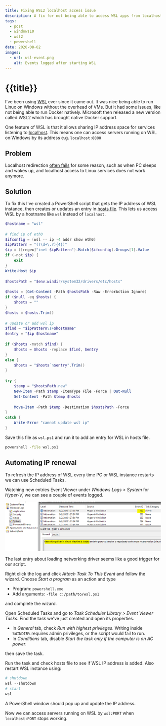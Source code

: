```yaml
---
title: Fixing WSL2 localhost access issue
description: A fix for not being able to access WSL apps from localhost
tags:
  - post
  - windows10
  - wsl2
  - powershell
date: 2020-08-02
images:
  - url: wsl-event.png
    alt: Events logged after starting WSL
---
```

# {{title}}

I've been using [WSL][wsl] ever since it came out. It was nice being able to run Linux on Windows without the overhead of VMs. But it had some issues, like not being able to run Docker natively. Microsoft then released a new version called WSL2 which has brought native Docker support. 

One feature of WSL is that it allows sharing IP address space for services listening to [localhost][localhost]. This means one can access servers running on WSL on Windows by its address e.g. `localhost:8000`

## Problem 
Localhost redirection [often fails][issues] for some reason, such as when PC sleeps and wakes up, and localhost access to Linux services does not work anymore.

## Solution

To fix this I've created a PowerShell script that gets the IP address of WSL instance, then creates or updates an entry in [hosts file][hosts]. This lets us access WSL by a hostname like `wsl` instead of `localhost`.

```powershell
$hostname = "wsl"

# find ip of eth0
$ifconfig = (wsl -- ip -4 addr show eth0)
$ipPattern = "((\d+\.?){4})"
$ip = ([regex]"inet $ipPattern").Match($ifconfig).Groups[1].Value
if (-not $ip) {
    exit
}
Write-Host $ip

$hostsPath = "$env:windir/system32/drivers/etc/hosts"

$hosts = (Get-Content -Path $hostsPath -Raw -ErrorAction Ignore)
if ($null -eq $hosts) {
    $hosts = ""
}
$hosts = $hosts.Trim()

# update or add wsl ip
$find = "$ipPattern\s+$hostname"
$entry = "$ip $hostname"

if ($hosts -match $find) {
    $hosts = $hosts -replace $find, $entry
}
else {
    $hosts = "$hosts`n$entry".Trim()
}

try {
    $temp = "$hostsPath.new"
    New-Item -Path $temp -ItemType File -Force | Out-Null
    Set-Content -Path $temp $hosts

    Move-Item -Path $temp -Destination $hostsPath -Force
}
catch {
    Write-Error "cannot update wsl ip"
}
```

Save this file as `wsl.ps1` and run it to add an entry for WSL in hosts file.

```cmd
powershell -file wsl.ps1
```


## Automating IP renewal

To refresh the IP address of WSL every time PC or WSL instance restarts we can use Scheduled Tasks.

Watching new entries Event Viewer under _Windows Logs > System_ for _Hyper-V_, we can see a couple of events logged. 

![](wsl-event.png)

The last entry about loading networking driver seems like a good trigger for our script.

Right click the log and click _Attach Task To This Event_ and follow the wizard. Choose _Start a program_ as an action and type 

- Program: `powershell.exe`
- Add arguments: `-file c:/path/to/wsl.ps1`

and complete the wizard.

Open Scheduled Tasks and go to _Task Scheduler Library > Event Viewer Tasks_. Find the task we've just created and open its properties.

- In _General_ tab, check _Run with highest privileges_. Writing inside `%WINDIR%` requires admin privileges, or the script would fail to run.
- In _Conditions_ tab, disable _Start the task only if the computer is on AC power_.

then save the task.

Run the task and check hosts file to see if WSL IP address is added. Also restart WSL instance using:

```powershell
# shutdown
wsl --shutdown
# start
wsl
```
A PowerShell window should pop up and update the IP address.

Now we can access servers running on WSL by `wsl:PORT` when `localhost:PORT` stops working.



[wsl]: https://docs.microsoft.com/en-us/windows/wsl/
[localhost]: https://docs.microsoft.com/en-us/windows/wsl/faq#how-do-i-access-a-port-from-wsl-in-windows
[issues]: https://github.com/microsoft/WSL/issues?q=is%3Aissue+is%3Aopen+localhost
[hosts]: https://en.wikipedia.org/wiki/Hosts_(file)
